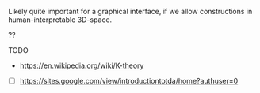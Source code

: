 
Likely quite important for a graphical interface, if we allow constructions in human-interpretable 3D-space.

??

TODO
- https://en.wikipedia.org/wiki/K-theory
- [ ] https://sites.google.com/view/introductiontotda/home?authuser=0
